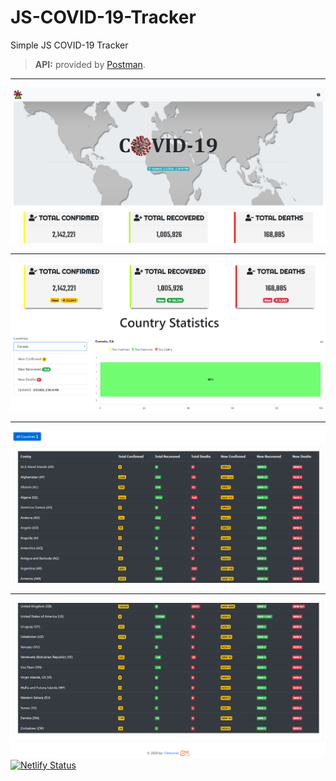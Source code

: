 # JS-COVID-19-Tracker
Simple JS COVID-19 Tracker
> __API:__ provided by [Postman](https://documenter.getpostman.com/view/10808728/SzS8rjbc?version=latest "Coronavirus COVID19 API").
***
![](Images/covid-19-tracker-1.png)
***
![](Images/covid-19-tracker-2.png)
***
![](Images/covid-19-tracker-3.png)
***
![](Images/covid-19-tracker-4.png)
[![Netlify Status](https://api.netlify.com/api/v1/badges/62d656d1-8413-4f63-adaa-fd4bcadbb1f4/deploy-status)](https://app.netlify.com/sites/covid-19-tracker-os/deploys)
